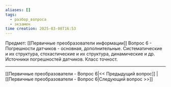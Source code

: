 ```yaml
---
aliases: []
tags:
  - разбор_вопроса
  - экзамен
time creation: 2025-03-08T16:53
---
```

Предмет: [[Первичные преобразователи информации]]
Вопрос 6 - Погрешности датчиков - основная, дополнительные. Систематические и их структура, стохастические и их структура, динамические и др. Источники погрешностей датчиков. Класс точност.



---
[[Первичные преобразователи - Вопрос 6|<< Предыдущий вопрос]] | [[Первичные преобразователи - Вопрос 6|Следующий вопрос >>]]